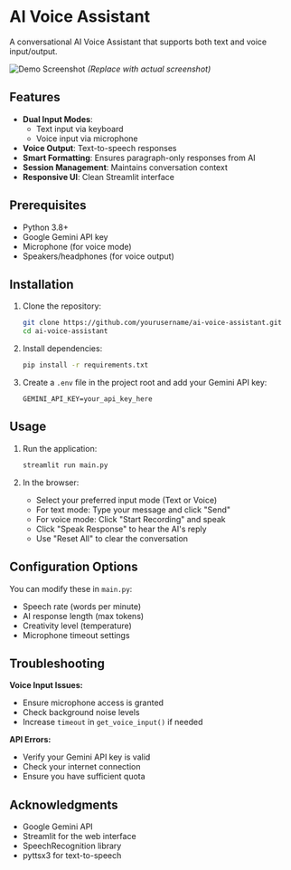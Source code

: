 # AI Voice Assistant

A conversational AI Voice Assistant that supports both text and voice input/output.

![Demo Screenshot](demo_screenshot.png) *(Replace with actual screenshot)*

## Features

- **Dual Input Modes**:
  - Text input via keyboard
  - Voice input via microphone
- **Voice Output**: Text-to-speech responses
- **Smart Formatting**: Ensures paragraph-only responses from AI
- **Session Management**: Maintains conversation context
- **Responsive UI**: Clean Streamlit interface

## Prerequisites

- Python 3.8+
- Google Gemini API key
- Microphone (for voice mode)
- Speakers/headphones (for voice output)
  

## Installation

1. Clone the repository:
   ```bash
   git clone https://github.com/yourusername/ai-voice-assistant.git
   cd ai-voice-assistant
   ```

2. Install dependencies:
   ```bash
   pip install -r requirements.txt
   ```

3. Create a `.env` file in the project root and add your Gemini API key:
   ```env
   GEMINI_API_KEY=your_api_key_here
   ```

## Usage

1. Run the application:
   ```bash
   streamlit run main.py
   ```

2. In the browser:
   - Select your preferred input mode (Text or Voice)
   - For text mode: Type your message and click "Send"
   - For voice mode: Click "Start Recording" and speak
   - Click "Speak Response" to hear the AI's reply
   - Use "Reset All" to clear the conversation

## Configuration Options

You can modify these in `main.py`:
- Speech rate (words per minute)
- AI response length (max tokens)
- Creativity level (temperature)
- Microphone timeout settings

## Troubleshooting

**Voice Input Issues:**
- Ensure microphone access is granted
- Check background noise levels
- Increase `timeout` in `get_voice_input()` if needed

**API Errors:**
- Verify your Gemini API key is valid
- Check your internet connection
- Ensure you have sufficient quota



## Acknowledgments

- Google Gemini API
- Streamlit for the web interface
- SpeechRecognition library
- pyttsx3 for text-to-speech

